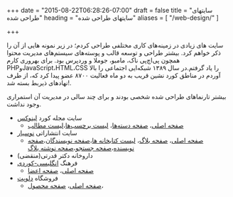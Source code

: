 +++
date = "2015-08-22T06:28:26-07:00"
draft = false
title = "سایتهای طراحی شده"
heading = "سایتهای طراحی شده"
aliases = [
    "/web-design/"
]

+++

سایت های زیادی در زمینه‌های کاری مختلفی طراحی کردم؛ در زیر نمونه هایی از آن را ذکر خواهم کرد. بیشتر طراحی و توسعه قالب و پوسته‌های سیستم‌های مدیریت محتوا همچون پی‌اچ‌پی ناک، مامبو، جوملا و وردپرس بود. برای بهروری کارم PHPوJavaScript،HTML،CSS را یاد گرفتم.در سال ١٣٨٩ شبکه‌ایی اجتماعی را بالا آوردم در مناطق کورد نشین قریب به دو ماه فعالیت ٨٧٠٠ عضو پیدا کرد که، از طرف نهادهای ذیربط بسته شد!.

بیشتر تارنماهای طراحی شده شخصی بودند و برای چند سالی در مدیریت آن استمراری وجود نداشت.

- سایت مجله کورد [لینوکس](https://linux.krd)
  - [صفحه اصلی](/about/img/l01.jpg)، [صفحه دسته‌ها](/about/img/l02.jpg)، [لیست برچسب‌ها](/about/img/l03.jpg)،[لیست مطالب](/about/img/l04.jpg)
- سایت انتشاراتی [نوسیار](https://nusyar.com)
  - [صفحه اصلی](/about/img/n01.jpg)، [صفحه بلاگ](/about/img/n02.jpg)، [لیست کتابخانه ها](/about/img/n03.jpg)،[صفحه نویسندگان](/about/img/n04.jpg)،[صفحه نویسنده](/about/img/n05.jpg)،[صفحه جستجو](/about/img/n06.jpg)،[صفحه نوشته بلاگ](/about/img/n07.jpg) 
- داروخانه دکتر قدرتی(منقضی)
- فرهنگ [انگلیسی-کوردی](https://dict.linux.krd/)
  - [صفحه اصلی](/about/img/ld01.jpg)، [صفحه اعضا](/about/img/ld02.jpg)
- فروشگاه [دلوپت](https://delopet.com)
  - [صفحه اصلی](/about/img/d01.jpg)، [صفحه محصول](/about/img/d02.jpg)،
